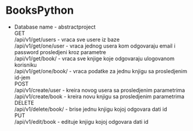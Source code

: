 # BooksPython
* Database name - abstractproject</br>
GET</br>
/api/v1/get/users - vraca sve usere iz baze</br>
/api/v1/get/one/user - vraca jednog usera kom odgovaraju email i password prosledjeni kroz parametre</br>
/api/v1/get/book/<id> - vraca sve knjige koje odgovaraju ulogovanom korisniku</br>
/api/v1/get/one/book/<id> - vraca podatke za jednu knjigu sa prosledjenim id-jem</br>
POST</br>
/api/v1/create/user - kreira novog usera sa prosledjenim parametrima</br>
/api/v1/create/book - kreira novu knjigu sa prosledjenim parametrima</br>
DELETE</br>
/api/v1/delete/book/<id> - brise jednu knjigu kojoj odgovara dati id</br>
PUT</br>
/api/v1/edit/book - edituje knjigu kojoj odgovara dati id
